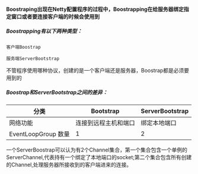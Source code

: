 #### Boostraping出现在Netty配置程序的过程中，Boostrapping在给服务器绑定指定窗口或者要连接客户端的时候会使用到





##### Boostrapping有以下两种类型：

```
客户端Boostrap

服务端ServerBootstrap
```

不管程序使用哪种协议，创建的是一个客户端还是服务器，Boostrap都是必须要用到的



##### Boostrap和ServerBootstrap之间的差异：

| 分类                | Bootstrap            | ServerBootstrap |
| ------------------- | -------------------- | --------------- |
| 网络功能            | 连接到远程主机和端口 | 绑定本地端口    |
| EventLoopGroup 数量 | 1                    | 2               |



一个ServerBoostrap可以认为有2个Channel集合，第一个集合包含一个单例的ServerChannel,代表持有一个绑定了本地端口的socket;第二个集合包含所有创建的Channel,处理服务器所接收到的客户端进来的连接。





































